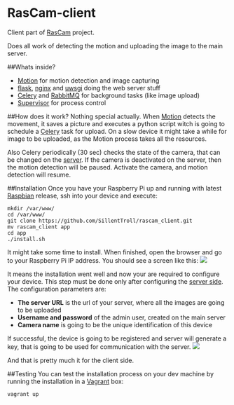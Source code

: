 # RasCam-client
Client part of [RasCam](https://github.com/SillentTroll/rascam) project.

Does all work of detecting the motion and uploading the image to the main server.

##Whats inside?
 - [Motion](http://www.lavrsen.dk/foswiki/bin/view/Motion/WebHome) for motion detection and image capturing
 - [flask](http://flask.pocoo.org), [nginx](http://nginx.org) and [uwsgi](http://uwsgi-docs.readthedocs.org/en/latest/) doing the web server stuff
 - [Celery](http://www.celeryproject.org) and [RabbitMQ](https://www.rabbitmq.com) for background tasks (like image upload)
 - [Supervisor](http://supervisord.org) for process control

##How does it work?
Nothing special actually. When [Motion](http://www.lavrsen.dk/foswiki/bin/view/Motion/WebHome) detects the movement, it saves a picture and executes a python script witch is going to schedule a [Celery](http://www.celeryproject.org) task for upload.
On a slow device it might take a while for image to be uploaded, as the Motion process takes all the resources.

Also Celery periodically (30 sec) checks the state of the camera, that can be changed on the [server](https://github.com/SillentTroll/rascam_server).
If the camera is deactivated on the server, then the motion detection will be paused. Activate the camera, and motion detection will resume.

##Installation
Once you have your Raspberry Pi up and running with latest [Raspbian](http://raspbian.org) release, ssh into your device and execute:
```
mkdir /var/www/
cd /var/www/
git clone https://github.com/SillentTroll/rascam_client.git
mv rascam_client app
cd app
./install.sh
```
It might take some time to install. When finished, open the browser and go to your Raspberry Pi IP address.
You should see a screen like this:
![](https://raw.githubusercontent.com/SillentTroll/rascam_client/master/images/first_config.png)

It means the installation went well and now your are required to configure your device.
This step must be done only after configuring the [server side](https://github.com/SillentTroll/rascam_server).
The configuration parameters are:

 - **The server URL** is the url of your server, where all the images are going to be uploaded
 - **Username and password** of the admin user, created on the main server
 - **Camera name** is going to be the unique identification of this device

If successful, the device is going to be registered and server will generate a key, that is going to be used for communication with the server.
![](https://raw.githubusercontent.com/SillentTroll/rascam_client/master/images/configured.png)

And that is pretty much it for the client side.

##Testing
You can test the installation process on your dev machine by running the installation in a [Vagrant](https://www.vagrantup.com) box:
```
vagrant up
```

